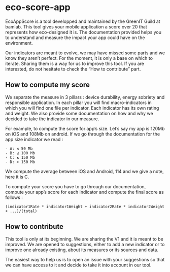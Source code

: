 # eco-score-app

EcoAppScore is a tool developped and maintained by the GreenIT Guild at bamlab. This tool gives your mobile application a score over 20 that represents how eco-designed it is. The documentation provided helps you to understand and measure the impact your app could have on the environment.

Our indicators are meant to evolve, we may have missed some parts and we know they aren’t perfect. For the moment, it is only a base on which to iterate. Sharing them is a way for us to improve this tool. If you are interested, do not hesitate to check the “How to contribute” part.

## How to compute my score

We separate the measure in 3 pillars : device durability, energy sobriety and responsible application. In each pillar you will find macro-indicators in which you will find one file per indicator. Each indicator has its own rating and weight. We also provide some documentation on how and why we decided to take the indicator in our measure.

For example, to compute the score for app’s size. Let’s say my app is 120Mb on iOS and 108Mb on android. If we go through the documentation for the app size indicator we read :

```
- A: ≤ 50 Mb
- B: ≤ 100 Mb
- C: ≤ 150 Mb
- D: > 150 Mb
```

We compute the average between iOS and Android, 114 and we give a note, here it is C.

To compute your score you have to go through our documentation, compute your app’s score for each indicator and compute the final score as follows :

```
(indicator1Rate * indicator1Weight + indicator2Rate * indicator2Weight + ...)/(total)
```

## How to contribute

This tool is only at its beginning. We are sharing the V1 and it is meant to be improved. We are opened to suggestions, either to add a new indicator or to improve one already existing, about its measures or its sources and data.

The easiest way to help us is to open an issue with your suggestions so that we can have access to it and decide to take it into account in our tool.

